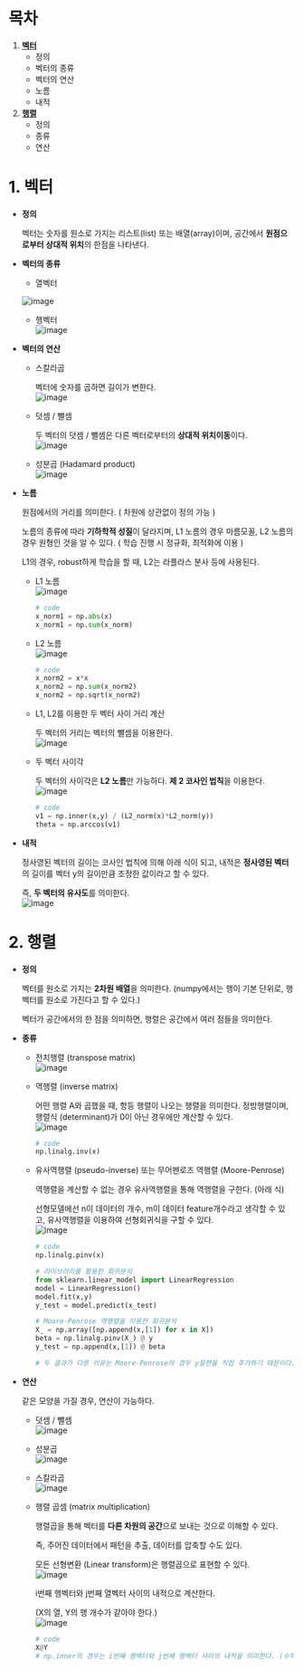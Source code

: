# 목차

1. [**벡터**](#1-벡터)
   - 정의
   - 벡터의 종류
   - 벡터의 연산
   - 노름
   - 내적
2. [**행렬**](#2-행렬)
   - 정의
   - 종류
   - 연산

# 1. 벡터

- **정의**

  벡터는 숫자를 원소로 가지는 리스트(list) 또는 배열(array)이며, 공간에서 **원점으로부터 상대적 위치**의 한점을 나타낸다. 

- **벡터의 종류**

  - 열벡터  

  ![image](https://user-images.githubusercontent.com/71866756/149742429-c0f640dd-e692-499e-978d-4a64d6833865.png)  


  - 행벡터  
    ![image](https://user-images.githubusercontent.com/71866756/149742497-a214c15d-1945-4d5b-82fc-c4af7f13ccb9.png)  

- **벡터의 연산**

  - 스칼라곱

    벡터에 숫자를 곱하면 길이가 변한다.   
    ![image](https://user-images.githubusercontent.com/71866756/149742557-637ec3ba-94f8-4810-8614-81dab90a9377.png)  

   

  - 덧셈 / 뺄셈

    두 벡터의 덧셈 / 뺄셈은 다른 벡터로부터의 **상대적 위치이동**이다.   
    ![image](https://user-images.githubusercontent.com/71866756/149742627-c95d4e88-0459-48b4-ad8f-2c0625df318c.png)  
    

  - 성분곱 (Hadamard product)  
    ![image](https://user-images.githubusercontent.com/71866756/149742703-9efc8837-6aaf-4687-8c01-5f25c3ac4a81.png)  
    

- **노름**

  원점에서의 거리를 의미한다. ( 차원에 상관없이 정의 가능 )

  노름의 종류에 따라 **기하학적 성질**이 달라지며, L1 노름의 경우 마름모꼴, L2 노름의 경우 원형인 것을 알 수 있다.  ( 학습 진행 시 정규화, 최적화에 이용 )

  L1의 경우, robust하게 학습을 할 때, L2는 라플라스 분사 등에 사용된다. 

  - L1 노름  
    ![image](https://user-images.githubusercontent.com/71866756/149742818-5585b3f9-5c0a-4d25-9b90-1d75080fb92d.png)  

    ```python
    # code
    x_norm1 = np.abs(x)
    x_norm1 = np.sum(x_norm)
    ```

    

    

  - L2 노름  
    ![image](https://user-images.githubusercontent.com/71866756/149742870-34e064da-1e0c-4e04-9aa5-6cdf27872511.png)  

    ```python
    # code
    x_norm2 = x*x
    x_norm2 = np.sum(x_norm2)
    x_norm2 = np.sqrt(x_norm2)
    ```

    

  - L1, L2를 이용한 두 벡터 사이 거리 계산 

    두 벡터의 거리는 벡터의 뺄셈을 이용한다.   
    ![image](https://user-images.githubusercontent.com/71866756/149742926-f2838fa5-7854-4d18-af98-b2b2260ba8ec.png)  

  - 두 벡터 사이각

    두 벡터의 사이각은 **L2 노름**만 가능하다. **제 2 코사인 법칙**을 이용한다.   
    ![image](https://user-images.githubusercontent.com/71866756/149742969-a9f6a7ad-8857-4d90-95fc-e8b7d38d3806.png)  

    ```python
    # code
    v1 = np.inner(x,y) / (L2_norm(x)*L2_norm(y))
    theta = np.arccos(v1)
    ```

  

- **내적**

  정사영된 벡터의 길이는 코사인 법칙에 의해 아래 식이 되고, 내적은 **정사영된 벡터**의 길이를 벡터 y의 길이만큼 조정한 값이라고 할 수 있다. 

  즉, **두 벡터의 유사도**를 의미한다.   
  ![image](https://user-images.githubusercontent.com/71866756/149743014-7f78b947-7f9a-4e04-939b-7c4a6911e17e.png)  



# 2. 행렬

- **정의**

  벡터를 원소로 가지는 **2차원 배열**을 의미한다. (numpy에서는 행이 기본 단위로, 행벡터를 원소로 가진다고 할 수 있다.)

  벡터가 공간에서의 한 점을 의미하면, 행렬은 공간에서 여러 점들을 의미한다. 

- **종류**

  - 전치행렬 (transpose matrix)  
    ![image](https://user-images.githubusercontent.com/71866756/149743086-009a6fff-5153-4c3d-a106-86759ec084aa.png)  

  - 역행렬 (inverse matrix)

    어떤 행렬 A와 곱했을 때, 항등 행렬이 나오는 행렬을 의미한다. 정방행렬이며, 행렬식 (determinant)가 0이 아닌 경우에만 계산할 수 있다.   
    ![image](https://user-images.githubusercontent.com/71866756/149743136-c1f7036c-c79d-4973-b807-a155ef8b2666.png)  

    ```python
    # code
    np.linalg.inv(x)
    ```

  - 유사역행렬 (pseudo-inverse) 또는 무어펜로즈 역행렬 (Moore-Penrose)

    역행렬을 계산할 수 없는 경우 유사역행렬을 통해 역행렬을 구한다. (아래 식)

    선형모델에선 n이 데이터의 개수, m이 데이터 feature개수라고 생각할 수 있고, 유사역행렬을 이용하여 선형회귀식을 구할 수 있다.   
    ![image](https://user-images.githubusercontent.com/71866756/149743188-1c7f8832-08f8-4fea-af2d-e9790ea38b3d.png)  

    ```python
    # code
    np.linalg.pinv(x)
    
    # 라이브러리를 활용한 회귀분석 
    from sklearn.linear_model import LinearRegression
    model = LinearRegression()
    model.fit(x,y)
    y_test = model.predict(x_test)
    
    # Moore-Penrose 역행렬을 이용한 회귀분석
    X_ = np.array([np.append(x,[1]) for x in X])
    beta = np.linalg.pinv(X_) @ y
    y_test = np.append(x,[1]) @ beta
    
    # 두 결과가 다른 이유는 Moore-Penrose의 경우 y절편을 직접 추가하기 때문이다. 
    ```

    

- **연산**

  같은 모양을 가질 경우, 연산이 가능하다. 

  - 덧셈 / 뺄셈  
    ![image](https://user-images.githubusercontent.com/71866756/149743250-446a85e4-b60c-4cd0-aa5d-a364c6764333.png)  

  - 성분곱  
    ![image](https://user-images.githubusercontent.com/71866756/149743309-72466b00-cb98-408b-b58f-69452ce53f25.png)  

  - 스칼라곱  
    ![image](https://user-images.githubusercontent.com/71866756/149743358-a023ee71-a974-4999-a846-4620115198ab.png)  

  - 행렬 곱셈 (matrix multiplication)

    행렬곱을 통해 벡터를 **다른 차원의 공간**으로 보내는 것으로 이해할 수 있다. 

    즉, 주어진 데이터에서 패턴을 추출, 데이터를 압축할 수도 있다. 

    모든 선형변환 (Linear transform)은 행렬곱으로 표현할 수 있다.   
    ![image](https://user-images.githubusercontent.com/71866756/149743425-10e00544-05eb-434f-87b0-794b8741839e.png)  
    

    i번째 행벡터와 j번째 열벡터 사이의 내적으로 계산한다. 

    (X의 열, Y의 행 개수가 같아야 한다.)  
    ![image](https://user-images.githubusercontent.com/71866756/149743473-6edbbdc5-321b-4c02-b6eb-31f9f6fc265b.png)  

    ```python
    # code
    X@Y
    # np.inner의 경우는 i번째 행벡터와 j번째 행벡터 사이의 내적을 의미한다. (수학에서의 내적과는 다르다!)
    ```

  

  
